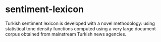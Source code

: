# sentiment-lexicon
Turkish sentiment lexicon is developed with a novel methodology: using
statistical tone density functions computed using a very large document corpus obtained
from mainstream Turkish news agencies.
